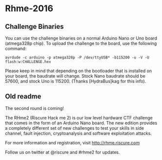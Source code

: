 # Rhme-2016

## Challenge Binaries

You can use the challenge binaries on a normal Arduino Nano or Uno board (atmega328p chip). To upload the challenge to the board, use the following command:

    avrdude -c arduino -p atmega328p -P /dev/ttyUSB* -b115200 -u -V -U flash:w:CHALLENGE.hex

Please keep in mind that depending on the bootloader that is installed on your board, the baudrate will change. Stock Nano baudrate should be 57600, and stock Uno is 115200. (Thanks [HydraBus]kag for this info).

## Old readme
The second round is coming!

The RHme2 (Riscure Hack me 2) is our low level hardware CTF challenge that comes in the form of an Arduino Nano board. The new edition provides a completely different set of new challenges to test your skills in side channel, fault injection, cryptoanalysis and software exploitation attacks.

For more information and registration, visit http://rhme.riscure.com

Follow us on twitter at @riscure and #rhme2 for updates. 

